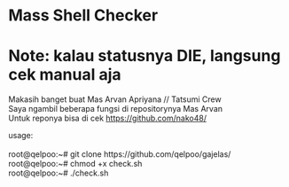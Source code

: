 # Mass Shell Checker

# Note: kalau statusnya DIE, langsung cek manual aja

Makasih banget buat Mas Arvan Apriyana // Tatsumi Crew <br> 
Saya ngambil beberapa fungsi di repositorynya Mas Arvan <br>
Untuk reponya bisa di cek https://github.com/nako48/
<p>
usage: <br>
<br>
root@qelpoo:~# git clone https://github.com/qelpoo/gajelas/<br>
root@qelpoo:~# chmod +x check.sh<br>
root@qelpoo:~# ./check.sh

